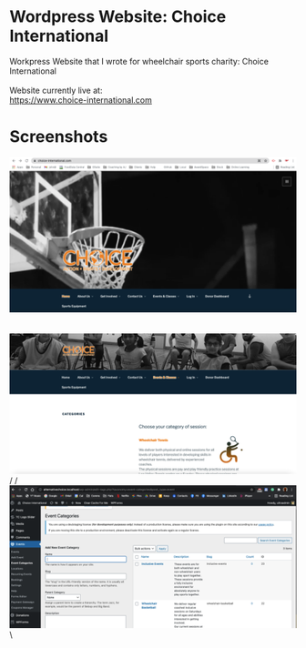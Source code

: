 # Wordpress Website: Choice International
Workpress Website that I wrote for wheelchair sports charity: Choice International\
\
Website currently live at:\
https://www.choice-international.com

# Screenshots
<img src="https://github.com/up-n-running/Wordpress-Website-Choice-International/blob/master/screenshots/Picture1Homepage.png">\
\
\
<img src="https://github.com/up-n-running/Wordpress-Website-Choice-International/blob/master/screenshots/Picture2Categories.png">\
/
/
<img src="https://github.com/up-n-running/Wordpress-Website-Choice-International/blob/master/screenshots/Picture3AdminConsole.png">\
